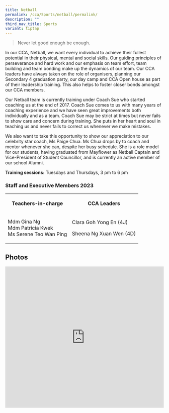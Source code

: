```yaml
---
title: Netball
permalink: /cca/Sports/netball/permalink/
description: ""
third_nav_title: Sports
variant: tiptap
---
```

<blockquote>
<p>Never let good enough be enough.</p>
</blockquote>
<p>In our CCA, Netball, we want every individual to achieve their fullest
potential in their physical, mental and social skills. Our guiding principles
of perseverance and hard work and our emphasis on team effort, team building
and team bonding make up the dynamics of our team. Our CCA leaders have
always taken on the role of organisers, planning our Secondary 4 graduation
party, our day camp and CCA Open house as part of their leadership training.
This also helps to foster closer bonds amongst our CCA members.&nbsp;</p>
<p>Our Netball team is currently training under Coach Sue who started coaching
us at the end of 2017. Coach Sue comes to us with many years of coaching
experience and we have seen great improvements both individually and as
a team. Coach Sue may be strict at times but never fails to show care and
concern during training. She puts in her heart and soul in teaching us
and never fails to correct us whenever we make mistakes.&nbsp;</p>
<p>We also want to take this opportunity to show our appreciation to our
celebrity star coach, Ms Paige Chua. Ms Chua drops by to coach and mentor
whenever she can, despite her busy schedule. She is a role model for our
students, having graduated from Mayflower as Netball Captain and Vice-President
of Student Councillor, and is currently an active member of our school
Alumni.</p>
<p><strong>Training sessions:</strong>&nbsp;Tuesdays and Thursdays, 3 pm
to 6 pm</p>
<h3>Staff and Executive Members 2023</h3>
<table style="minWidth: 50px">
<colgroup>
<col>
<col>
</colgroup>
<tbody>
<tr>
<th rowspan="1" colspan="1">
<p>Teachers-in-charge</p>
</th>
<th rowspan="1" colspan="1">
<p>CCA Leaders</p>
</th>
</tr>
<tr>
<td rowspan="1" colspan="1">
<p>Mdm Gina Ng
<br>Mdm Patricia Kwek
<br>Ms Serene Teo Wan Ping</p>
</td>
<td rowspan="1" colspan="1">
<p>Clara Goh Yong En (4J)</p>
<p>Sheena Ng Xuan Wen (4D)</p>
</td>
</tr>
</tbody>
</table>
<h2>Photos</h2>
<div class="iframe-wrapper">
<iframe height="450" width="100%" allowfullscreen="true" frameborder="0" src="https://docs.google.com/presentation/d/e/2PACX-1vRc5ZFQg7LVhbxKbB4pFctbWUHwbwF0FzPOzdg-XuQva8trkDYnC9j8d9aIO27VNCaeRNL-WDVIjSn3/embed?start=true&amp;loop=true&amp;delayms=3000"></iframe>
</div>
<p></p>